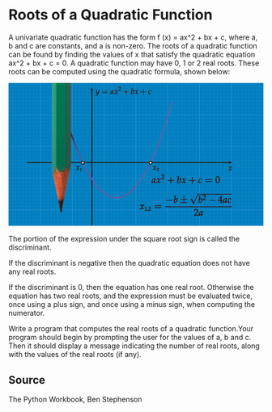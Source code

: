 # Roots of a Quadratic Function

A univariate quadratic function has the form f (x) = ax^2 + bx + c, where a, b and c are constants, and a is non-zero. The roots of a quadratic function can be found by finding the values of x that satisfy the quadratic equation ax^2 + bx + c = 0. A quadratic function may have 0, 1 or 2 real roots. These roots can be computed using the quadratic formula, shown below:

![Quadratic function](./assets/Quadratic-func.png)    

The portion of the expression under the square root sign is called the discriminant.   

If the discriminant is negative then the quadratic equation does not have any real roots.

If the discriminant is 0, then the equation has one real root. Otherwise the equation has two real roots, and the expression must be evaluated twice, once using a plus sign, and once using a minus sign, when computing the numerator.

Write a program that computes the real roots of a quadratic function.Your program should begin by prompting the user for the values of a, b and c. Then it should display a message indicating the number of real roots, along with the values of the real roots (if any).

## Source

The Python Workbook, Ben Stephenson